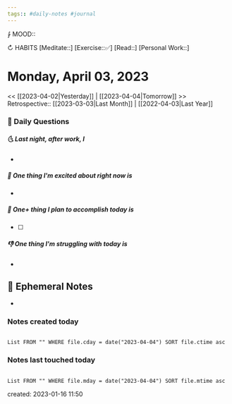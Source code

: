 ```yaml
---
tags:: #daily-notes #journal
---
```


⨑ MOOD::

↻ HABITS
[Meditate::]
[Exercise::✅]
[Read::]
[Personal Work::]

# Monday, April 03, 2023

<< [[2023-04-02|Yesterday]] | [[2023-04-04|Tomorrow]] >>
Retrospective:: [[2023-03-03|Last Month]] | [[2022-04-03|Last Year]]

### 📅 Daily Questions

##### 🌜 Last night, after work, I

-

##### 🙌 One thing I'm excited about right now is

-

##### 🚀 One+ thing I plan to accomplish today is

- [ ]

##### 👎 One thing I'm struggling with today is

-

## 📝 Ephemeral Notes

- 

### Notes created today

```dataview

List FROM "" WHERE file.cday = date("2023-04-04") SORT file.ctime asc

```

### Notes last touched today

```dataview

List FROM "" WHERE file.mday = date("2023-04-04") SORT file.mtime asc

```

created: 2023-01-16 11:50
